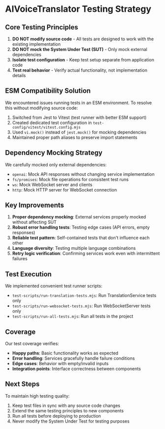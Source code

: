 # AIVoiceTranslator Testing Strategy

## Core Testing Principles

1. **DO NOT modify source code** - All tests are designed to work with the existing implementation
2. **DO NOT mock the System Under Test (SUT)** - Only mock external dependencies
3. **Isolate test configuration** - Keep test setup separate from application code
4. **Test real behavior** - Verify actual functionality, not implementation details

## ESM Compatibility Solution

We encountered issues running tests in an ESM environment. To resolve this without modifying source code:

1. Switched from Jest to Vitest (test runner with better ESM support)
2. Created dedicated test configuration in `test-config/vitest/vitest.config.mjs`
3. Used `vi.mock()` instead of `jest.mock()` for mocking dependencies
4. Maintained proper path aliases to preserve import statements

## Dependency Mocking Strategy

We carefully mocked only external dependencies:

- `openai`: Mock API responses without changing service implementation
- `fs/promises`: Mock file operations for consistent test runs
- `ws`: Mock WebSocket server and clients
- `http`: Mock HTTP server for WebSocket connection

## Key Improvements

1. **Proper dependency mocking**: External services properly mocked without affecting SUT
2. **Robust error handling tests**: Testing edge cases (API errors, empty responses)
3. **Reliable test pattern**: Self-contained tests that don't influence each other
4. **Language diversity**: Testing multiple language combinations
5. **Retry logic verification**: Confirming services work even with intermittent failures

## Test Execution

We implemented convenient test runner scripts:

- `test-scripts/run-translation-tests.mjs`: Run TranslationService tests only
- `test-scripts/run-websocket-tests.mjs`: Run WebSocketServer tests only
- `test-scripts/run-all-tests.mjs`: Run all tests in the project

## Coverage

Our test coverage verifies:

- **Happy paths**: Basic functionality works as expected
- **Error handling**: Services gracefully handle failure conditions 
- **Edge cases**: Behavior with empty/invalid inputs
- **Integration points**: Interface correctness between components

## Next Steps

To maintain high testing quality:

1. Keep test files in sync with any source code changes
2. Extend the same testing principles to new components
3. Run all tests before deploying to production
4. Never modify the System Under Test for testing purposes
